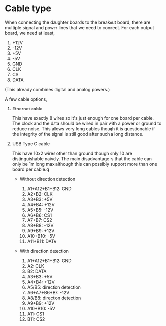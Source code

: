 # Cable type

When connecting the daughter boards to the breakout board, there are multiple signal and power
lines that we need to connect. For each output board, we need at least,

1. +12V
2. -12V
3. +5V
4. -5V
5. GND
6. CLK
7. CS
8. DATA

(This already combines digital and analog powers.)

A few cable options,

1. Ethernet cable

    This have exactly 8 wires so it's just enough for one board per cable.
    The clock and the data should be wired in pair with a power or ground to reduce noise.
    This allows very long cables though it is questionable if the integrity of the signal
    is still good after such a long distance.

2. USB Type C cable

    This have 10x2 wires other than ground though only 10 are distinguishable naively.
    The main disadvantage is that the cable can only be 1m long max although this can possibly
    support more than one board per cable.q

    * Without direction detection

        1. A1+A12+B1+B12: GND
        2. A2+B2: CLK
        3. A3+B3: +5V
        4. A4+B4: +12V
        5. A5+B5: -12V
        6. A6+B6: CS1
        7. A7+B7: CS2
        8. A8+B8: -12V
        9. A9+B9: +12V
        10. A10+B10: -5V
        11. A11+B11: DATA

    * With direction detection

        1. A1+A12+B1+B12: GND
        2. A2: CLK
        3. B2: DATA
        4. A3+B3: +5V
        5. A4+B4: +12V
        6. A5/B5: direction detection
        7. A6+A7+B6+B7: -12V
        8. A8/B8: direction detection
        9. A9+B9: +12V
        10. A10+B10: -5V
        11. A11: CS1
        12. B11: CS2
